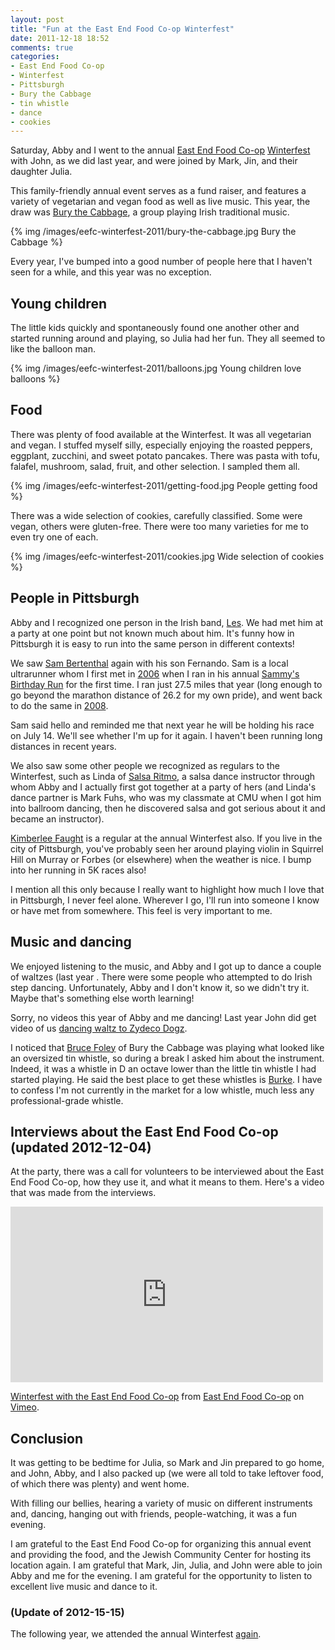 ```yaml
---
layout: post
title: "Fun at the East End Food Co-op Winterfest"
date: 2011-12-18 18:52
comments: true
categories:
- East End Food Co-op
- Winterfest
- Pittsburgh
- Bury the Cabbage
- tin whistle
- dance
- cookies
---
```

Saturday, Abby and I went to the annual [East End Food Co-op](http://eastendfoodcoop.com/) [Winterfest](http://www.facebook.com/events/144638855639374/) with John, as we did last year, and were joined by Mark, Jin, and their daughter Julia.

This family-friendly annual event serves as a fund raiser, and features a variety of vegetarian and vegan food as well as live music. This year, the draw was [Bury the Cabbage](http://davidshelow.com/guitar/performance/ensemble.php), a group playing Irish traditional music.

{% img /images/eefc-winterfest-2011/bury-the-cabbage.jpg Bury the Cabbage %}

Every year, I've bumped into a good number of people here that I haven't seen for a while, and this year was no exception.

<!--more-->

## Young children

The little kids quickly and spontaneously found one another other and started running around and playing, so Julia had her fun. They all seemed to like the balloon man.

{% img /images/eefc-winterfest-2011/balloons.jpg Young children love balloons %}

## Food

There was plenty of food available at the Winterfest. It was all vegetarian and vegan. I stuffed myself silly, especially enjoying the roasted peppers, eggplant, zucchini, and sweet potato pancakes. There was pasta with tofu, falafel, mushroom, salad, fruit, and other selection. I sampled them all.

{% img /images/eefc-winterfest-2011/getting-food.jpg People getting food %}

There was a wide selection of cookies, carefully classified. Some were vegan, others were gluten-free. There were too many varieties for me to even try one of each.

{% img /images/eefc-winterfest-2011/cookies.jpg Wide selection of cookies %}

## People in Pittsburgh

Abby and I recognized one person in the Irish band, [Les](http://www.lesgetchell.com/). We had met him at a party at one point but not known much about him. It's funny how in Pittsburgh it is easy to run into the same person in different contexts!

We saw [Sam Bertenthal](http://www.cleanlink.com/sm/article/Endurance-Running-Takes-Will-Desire--550) again with his son Fernando. Sam is a local ultrarunner whom I first met in [2006](/images/franklin-finishing-sammys-birthday-run-2006.jpg) when I ran in his annual [Sammy's Birthday Run](http://www.runnersworld.com/community/forums/runner-communities/masters/sammys-6-hour-birthday-run-race-report-new-twists?plckFindPostKey=Cat:Runner%20CommunitiesForum:648106477Discussion:926106577Post:836106577) for the first time. I ran just 27.5 miles that year (long enough to go beyond the marathon distance of 26.2 for my own pride), and went back to do the same in [2008](/images/franklin-finishing-sammys-birthday-run-2008.jpg).

Sam said hello and reminded me that next year he will be holding his race on July 14. We'll see whether I'm up for it again. I haven't been running long distances in recent years.

We also saw some other people we recognized as regulars to the Winterfest, such as Linda of [Salsa Ritmo](http://www.salsaritmodance.org/), a salsa dance instructor through whom Abby and I actually first got together at a party of hers (and Linda's dance partner is Mark Fuhs, who was my classmate at CMU when I got him into ballroom dancing, then he discovered salsa and got serious about it and became an instructor).

[Kimberlee Faught](http://www.myspace.com/kimberleefaught) is a regular at the annual Winterfest also. If you live in the city of Pittsburgh, you've probably seen her around playing violin in Squirrel Hill on Murray or Forbes (or elsewhere) when the weather is nice. I bump into her running in 5K races also!

I mention all this only because I really want to highlight how much I love that in Pittsburgh, I never feel alone. Wherever I go, I'll run into someone I know or have met from somewhere. This feel is very important to me.

## Music and dancing

We enjoyed listening to the music, and Abby and I got up to dance a couple of waltzes (last year . There were some people who attempted to do Irish step dancing. Unfortunately, Abby and I don't know it, so we didn't try it. Maybe that's something else worth learning!

Sorry, no videos this year of Abby and me dancing! Last year John did get video of us [dancing waltz to Zydeco Dogz](http://www.youtube.com/watch?v=SKWXpkHF20g).

I noticed that [Bruce Foley](http://brucefoley.com/) of Bury the Cabbage was playing what looked like an oversized tin whistle, so during a break I asked him about the instrument. Indeed, it was a whistle in D an octave lower than the little tin whistle I had started playing. He said the best place to get these whistles is [Burke](http://www.burkewhistles.com/). I have to confess I'm not currently in the market for a low whistle, much less any professional-grade whistle.

## Interviews about the East End Food Co-op (updated 2012-12-04)

At the party, there was a call for volunteers to be interviewed about the East End Food Co-op, how they use it, and what it means to them. Here's a video that was made from the interviews.

<iframe src="http://player.vimeo.com/video/37628327?badge=0" width="500" height="281" frameborder="0" webkitAllowFullScreen mozallowfullscreen allowFullScreen></iframe> <p><a href="http://vimeo.com/37628327">Winterfest with the East End Food Co-op</a> from <a href="http://vimeo.com/user10547223">East End Food Co-op</a> on <a href="http://vimeo.com">Vimeo</a>.</p>

## Conclusion

It was getting to be bedtime for Julia, so Mark and Jin prepared to go home, and John, Abby, and I also packed up (we were all told to take leftover food, of which there was plenty) and went home.

With filling our bellies, hearing a variety of music on different instruments and, dancing, hanging out with friends, people-watching, it was a fun evening.

I am grateful to the East End Food Co-op for organizing this annual event and providing the food, and the Jewish Community Center for hosting its location again. I am grateful that Mark, Jin, Julia, and John were able to join Abby and me for the evening. I am grateful for the opportunity to listen to excellent live music and dance to it.

### (Update of 2012-15-15)

The following year, we attended the annual Winterfest [again](/blog/2012/12/15/east-end-food-co-op-winterfest-2012/).
